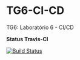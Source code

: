 # TG6-CI-CD
TG6: Laboratório 6 - CI/CD

**Status Travis-CI**

[![Build Status](https://app.travis-ci.com/JoaoRizotto/TG6-CI-CD.svg?branch=main)](https://app.travis-ci.com/JoaoRizotto/TG6-CI-CD)

